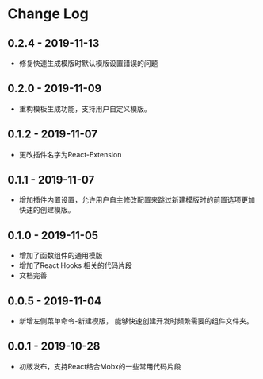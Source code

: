 # Change Log

## 0.2.4 - 2019-11-13

- 修复快速生成模版时默认模版设置错误的问题

## 0.2.0 - 2019-11-09

- 重构模板生成功能，支持用户自定义模版。

## 0.1.2 - 2019-11-07

- 更改插件名字为React-Extension

## 0.1.1 - 2019-11-07

- 增加插件内置设置，允许用户自主修改配置来跳过新建模版时的前置选项更加快速的创建模版。

## 0.1.0 - 2019-11-05

- 增加了函数组件的通用模版
- 增加了React Hooks 相关的代码片段
- 文档完善

## 0.0.5 - 2019-11-04

- 新增左侧菜单命令-新建模版， 能够快速创建开发时频繁需要的组件文件夹。


## 0.0.1 - 2019-10-28

- 初版发布，支持React结合Mobx的一些常用代码片段